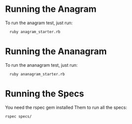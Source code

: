 # Running the Anagram

To run the anagram test, just run:
```
  ruby anagram_starter.rb
```

# Running the Ananagram

To run the ananagram test, just run:
```
  ruby ananagram_starter.rb
```

# Running the Specs

You need the rspec gem installed
Them to run all the specs:

```
rspec specs/
```

